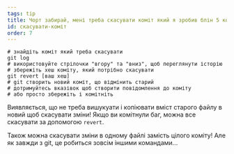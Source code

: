 ```yaml
---
tags: tip
title: Чорт забирай, мені треба скасувати коміт який я зробив блін 5 комітів тому!
id: скасувати-коміт
order: 7
---
```


```git
# знайдіть коміт який треба скасувати
git log
# використовуйте стрілочки "вгору" та "вниз", щоб переглянути історію
# збережіть хеш коміту, який потрібно скасувати
git revert [ваш хеш]
# git створить новий коміт, що відмінить старий
# дотримуйтесь вказівок щоб створити повідомлення до коміту
# або просто збережіть і комітніть
```

Виявляється, що не треба вишукуати і копіювати вміст старого файлу в новий щоб скасувати зміни! Якщо ви комітнули баг, можна все скасувати за допомогою `revert`.

Також можна скасувати зміни в одному файлі замість цілого коміту! Але як завжди з git, це робиться зовсім іншими командами...